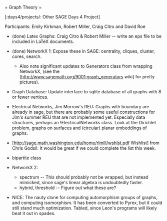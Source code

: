 = Graph Theory =

[:days4/projects/: Other SAGE Days 4 Project]

Participants:  Emily Kirkman, Robert Miller, Craig Citro and David Roe

 * (done) Latex Graphs: Craig Citro & Robert Miller -- write an eps file to be included in LaTeX documents.

 * (done) NetworkX 1: Expose these in SAGE: centrality, cliques, cluster, cores, search.
    * Also note significant updates to Generators class from wrapping NetworkX, (see the [http://www.sagemath.org/9001:graph_generators wiki] for pretty pictures).

 * Graph Database: Update interface to sqlite database of all graphs with 8 or fewer vertices.

 * Electrical Networks, Jim Morrow's REU: Graphs with boundary are already in sage, but there are probably some useful constructions for Jim's summer REU that are not implemented yet. Especially data structures, perhaps an !ElectricalNetworks class.  Look at the Dirichlet problem, graphs on surfaces and (circular) planar embeddings of graphs.

 * [http://sage.math.washington.edu/home/rlmill/wshlst.pdf Wishlist] from Chris Godsil: It would be great if we could complete the list this week.

 * bipartite class

 * NetworkX 2:  
   * spectrum -- This should probably not be wrapped, but instead mimicked, since sage's linear algebra is undoubtedly faster.
   * hybrid, threshold -- Figure out what these are?

 * NICE: The nauty clone for computing automorphism groups of graphs, and computing isomorphism. It has been converted to Pyrex, but it could still stand much optimization. Tabled, since Leon's programs will likely beat it out in spades.
